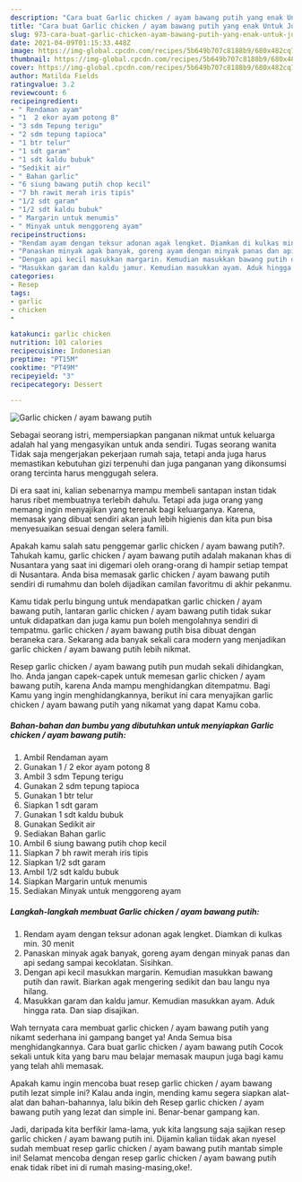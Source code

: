 ```yaml
---
description: "Cara buat Garlic chicken / ayam bawang putih yang enak Untuk Jualan"
title: "Cara buat Garlic chicken / ayam bawang putih yang enak Untuk Jualan"
slug: 973-cara-buat-garlic-chicken-ayam-bawang-putih-yang-enak-untuk-jualan
date: 2021-04-09T01:15:33.448Z
image: https://img-global.cpcdn.com/recipes/5b649b707c8188b9/680x482cq70/garlic-chicken-ayam-bawang-putih-foto-resep-utama.jpg
thumbnail: https://img-global.cpcdn.com/recipes/5b649b707c8188b9/680x482cq70/garlic-chicken-ayam-bawang-putih-foto-resep-utama.jpg
cover: https://img-global.cpcdn.com/recipes/5b649b707c8188b9/680x482cq70/garlic-chicken-ayam-bawang-putih-foto-resep-utama.jpg
author: Matilda Fields
ratingvalue: 3.2
reviewcount: 6
recipeingredient:
- " Rendaman ayam"
- "1  2 ekor ayam potong 8"
- "3 sdm Tepung terigu"
- "2 sdm tepung tapioca"
- "1 btr telur"
- "1 sdt garam"
- "1 sdt kaldu bubuk"
- "Sedikit air"
- " Bahan garlic"
- "6 siung bawang putih chop kecil"
- "7 bh rawit merah iris tipis"
- "1/2 sdt garam"
- "1/2 sdt kaldu bubuk"
- " Margarin untuk menumis"
- " Minyak untuk menggoreng ayam"
recipeinstructions:
- "Rendam ayam dengan teksur adonan agak lengket. Diamkan di kulkas min. 30 menit"
- "Panaskan minyak agak banyak, goreng ayam dengan minyak panas dan api sedang sampai kecoklatan. Sisihkan."
- "Dengan api kecil masukkan margarin. Kemudian masukkan bawang putih dan rawit. Biarkan agak mengering sedikit dan bau langu nya hilang."
- "Masukkan garam dan kaldu jamur. Kemudian masukkan ayam. Aduk hingga rata. Dan siap disajikan."
categories:
- Resep
tags:
- garlic
- chicken
- 

katakunci: garlic chicken  
nutrition: 101 calories
recipecuisine: Indonesian
preptime: "PT15M"
cooktime: "PT49M"
recipeyield: "3"
recipecategory: Dessert

---
```



![Garlic chicken / ayam bawang putih](https://img-global.cpcdn.com/recipes/5b649b707c8188b9/680x482cq70/garlic-chicken-ayam-bawang-putih-foto-resep-utama.jpg)

Sebagai seorang istri, mempersiapkan panganan nikmat untuk keluarga adalah hal yang mengasyikan untuk anda sendiri. Tugas seorang  wanita Tidak saja mengerjakan pekerjaan rumah saja, tetapi anda juga harus memastikan kebutuhan gizi terpenuhi dan juga panganan yang dikonsumsi orang tercinta harus menggugah selera.

Di era  saat ini, kalian sebenarnya mampu membeli santapan instan tidak harus ribet membuatnya terlebih dahulu. Tetapi ada juga orang yang memang ingin menyajikan yang terenak bagi keluarganya. Karena, memasak yang dibuat sendiri akan jauh lebih higienis dan kita pun bisa menyesuaikan sesuai dengan selera famili. 



Apakah kamu salah satu penggemar garlic chicken / ayam bawang putih?. Tahukah kamu, garlic chicken / ayam bawang putih adalah makanan khas di Nusantara yang saat ini digemari oleh orang-orang di hampir setiap tempat di Nusantara. Anda bisa memasak garlic chicken / ayam bawang putih sendiri di rumahmu dan boleh dijadikan camilan favoritmu di akhir pekanmu.

Kamu tidak perlu bingung untuk mendapatkan garlic chicken / ayam bawang putih, lantaran garlic chicken / ayam bawang putih tidak sukar untuk didapatkan dan juga kamu pun boleh mengolahnya sendiri di tempatmu. garlic chicken / ayam bawang putih bisa dibuat dengan beraneka cara. Sekarang ada banyak sekali cara modern yang menjadikan garlic chicken / ayam bawang putih lebih nikmat.

Resep garlic chicken / ayam bawang putih pun mudah sekali dihidangkan, lho. Anda jangan capek-capek untuk memesan garlic chicken / ayam bawang putih, karena Anda mampu menghidangkan ditempatmu. Bagi Kamu yang ingin menghidangkannya, berikut ini cara menyajikan garlic chicken / ayam bawang putih yang nikamat yang dapat Kamu coba.

<!--inarticleads1-->

##### Bahan-bahan dan bumbu yang dibutuhkan untuk menyiapkan Garlic chicken / ayam bawang putih:

1. Ambil  Rendaman ayam
1. Gunakan 1 / 2 ekor ayam potong 8
1. Ambil 3 sdm Tepung terigu
1. Gunakan 2 sdm tepung tapioca
1. Gunakan 1 btr telur
1. Siapkan 1 sdt garam
1. Gunakan 1 sdt kaldu bubuk
1. Gunakan Sedikit air
1. Sediakan  Bahan garlic
1. Ambil 6 siung bawang putih chop kecil
1. Siapkan 7 bh rawit merah iris tipis
1. Siapkan 1/2 sdt garam
1. Ambil 1/2 sdt kaldu bubuk
1. Siapkan  Margarin untuk menumis
1. Sediakan  Minyak untuk menggoreng ayam




<!--inarticleads2-->

##### Langkah-langkah membuat Garlic chicken / ayam bawang putih:

1. Rendam ayam dengan teksur adonan agak lengket. Diamkan di kulkas min. 30 menit
1. Panaskan minyak agak banyak, goreng ayam dengan minyak panas dan api sedang sampai kecoklatan. Sisihkan.
1. Dengan api kecil masukkan margarin. Kemudian masukkan bawang putih dan rawit. Biarkan agak mengering sedikit dan bau langu nya hilang.
1. Masukkan garam dan kaldu jamur. Kemudian masukkan ayam. Aduk hingga rata. Dan siap disajikan.




Wah ternyata cara membuat garlic chicken / ayam bawang putih yang nikamt sederhana ini gampang banget ya! Anda Semua bisa menghidangkannya. Cara buat garlic chicken / ayam bawang putih Cocok sekali untuk kita yang baru mau belajar memasak maupun juga bagi kamu yang telah ahli memasak.

Apakah kamu ingin mencoba buat resep garlic chicken / ayam bawang putih lezat simple ini? Kalau anda ingin, mending kamu segera siapkan alat-alat dan bahan-bahannya, lalu bikin deh Resep garlic chicken / ayam bawang putih yang lezat dan simple ini. Benar-benar gampang kan. 

Jadi, daripada kita berfikir lama-lama, yuk kita langsung saja sajikan resep garlic chicken / ayam bawang putih ini. Dijamin kalian tiidak akan nyesel sudah membuat resep garlic chicken / ayam bawang putih mantab simple ini! Selamat mencoba dengan resep garlic chicken / ayam bawang putih enak tidak ribet ini di rumah masing-masing,oke!.

